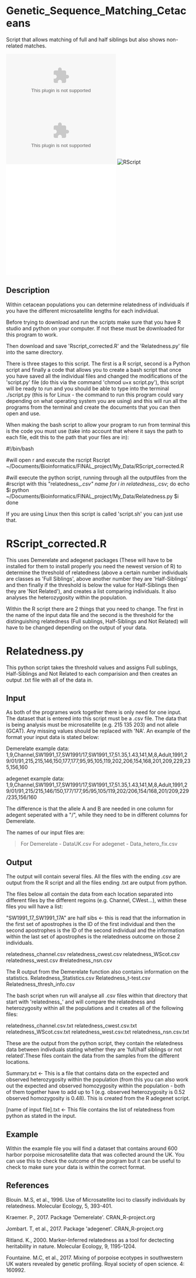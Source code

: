 # Genetic_Sequence_Matching_Cetaceans
Script that allows matching of full and half siblings but also shows non-related matches.

![Inputfile_Demerelate](DataUK.csv)
![Inputfile_adegenet](Data_Hetero_fix.csv)
![RScript](RScript_corrected.r)
![python](Relatedness.py)
![shell](Script.sh)

## Description
Within cetacean populations you can determine relatedness of individuals if you have the different microsatellite lengths for each individual.

Before trying to download and run the scripts make sure that you have R studio and python on your computer. If not these must be downloaded for this program to work.

Then download and save 'Rscript_corrected.R' and the 'Relatedness.py' file into the same directory.

There is three stages to this script. The first is a R script, second is a Python script and finally a code that allows you to create a bash script that once you have saved all the individual files and changed the modifications of the 'script.py' file (do this via the command 'chmod u+x script.py'), this script will be ready to run and you should be able to type into the terminal ./script.py (this is for Linux - the command to run this program could vary depending on what operating system you are using) and this will run all the programs from the terminal and create the documents that you can then open and use.

When making the bash script to allow your program to run from terminal this is the code you must use (take into account that where it says the path to each file, edit this to the path that your files are in):

#!/bin/bash

#will open r and execute the rscript
Rscript ~/Documents/Bioinformatics/FINAL_project/My_Data/RScript_corrected.R

#will execute the python script, running through all the outputfiles from the
#rscript with this "relatedness_*.csv" name
for i in relatedness_*.csv; do 
    echo $i
    python ~/Documents/Bioinformatics/FINAL_project/My_Data/Relatedness.py $i 
done

If you are using Linux then this script is called 'script.sh' you can just use that.

# RScript_corrected.R
This uses Demerelate and adegenet packages (These will have to be installed for them to install properly you need the newest version of R) to determine the threshold of relatedness (above a certain number individuals are classes as 'Full Siblings', above another number they are 'Half-Siblings' and then finally if the threshold is below the value for Half-Siblings then they are 'Not Related'), and creates a list comparing individuals. It also analyses the heterozygosity within the population.

Within the R script there are 2 things that you need to change. The first in the name of the input data file and the second is the threshold for the distinguishing relatedness (Full sublings, Half-Siblings and Not Related) will have to be changed depending on the output of your data. 

# Relatedness.py
This python script takes the threshold values and assigns Full sublings, Half-Siblings and Not Related to each comparision and then creates an output .txt file with all of the data in.

## Input
As both of the programes work together there is only need for one input. The dataset that is entered into this script must be a .csv file. The data that is being analysis must be microsatellite (e.g. 215 135 203) and not allele (GCAT). Any missing values should be replaced with 'NA'. An example of the format your input data is stated below:

Demerelate example data:
1,9,Channel,SW1991_17,SW1991/17,SW1991_17,51.35,1.43,141,M,8,Adult,1991,29/01/91,215,215,146,150,177,177,95,95,105,119,202,206,154,168,201,209,229,235,156,160

adegenet example data:
1,9,Channel,SW1991_17,SW1991/17,SW1991_17,51.35,1.43,141,M,8,Adult,1991,29/01/91,215/215,146/150,177/177,95/95,105/119,202/206,154/168,201/209,229/235,156/160

The difference is that the allele A and B are needed in one column for adegent seperated with a "/", while they need to be in different columns for Demerelate.

The names of our input files are: 
> For Demerelate - DataUK.csv
> For adegenet - Data_hetero_fix.csv 

## Output
The output will contain several files. All the files with the ending .csv are output from the R script and all the files ending .txt are output from python.

The files below all contain the data from each location separated into different files by the different regoins (e.g. Channel, CWest...), within these files you will have a list:

"SW1991_17_SW1991_17A" are half sibs <- this is read that the information in the first set of apostrophes is the ID of the first individual and then the second apostrophes is the ID of the second individual and the information within the last set of apostrophes is the relatedness outcome on those 2 individuals.

relatedness_channel.csv
relatedness_cwest.csv
relatedness_WScot.csv
relatedness_west.csv
#relatedness_nsn.csv 

The R output from the Demerelate function also contains information on the statistics.
Relatedness_Statistics.csv
Relatedness_t-test.csv
Relatedness_thresh_info.csv

The bash script when run will analyse all .csv files within that directory that start with 'relatedness_' and will compare the relatedness and heterozygosity within all the populations and it creates all of the following files:

relatedness_channel.csv.txt
relatedness_cwest.csv.txt
relatedness_WScot.csv.txt
relatedness_west.csv.txt
relatedness_nsn.csv.txt

These are the output from the python script, they contain the relatedness data between indivduals stating whether they are 'full/half siblings or not related'.These files contain the data from the samples from the different locations. 

Summary.txt <- This is a file that contains data on the expected and observed heterozygosity within the population (from this you can also work out the expected and observed homozygosity within the population - both of them together have to add up to 1 (e.g. observed heterozygosity is 0.52 observed homozygosity is 0.48). This is created from the R adegenet script.

[name of input file].txt <- This file contains the list of relatedness from python as stated in the input.

## Example 
Within the example file you will find a dataset that contains around 600 harbor porpoise microsatellite data that was collected around the UK. You can use this to check the outcome of the program but it can be useful to check to make sure your data is within the correct format.

## References
Blouin. M.S, et al., 1996. Use of Microsatellite loci to classify individuals by relatedness. Molecular Ecology, 5, 393-401.

Kraemer. P., 2017. Package 'Demerelate'. CRAN_R-project.org

Jombart. T, et al., 2017. Package 'adegenet'. CRAN_R-project.org

Ritland. K., 2000. Marker-Inferred relatedness as a tool for dectecting heritability in nature. Molecular Ecology, 9, 1195-1204.

Fountaine. M.C, et al., 2017. Mixing of porpoise ecotypes in southwestern UK waters revealed by genetic profiling. Royal society of open science. 4: 160992.
